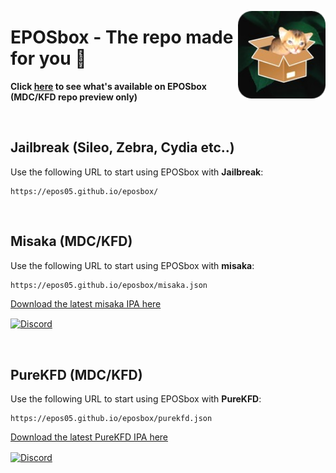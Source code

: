 <p align="right">
  <img align="right" height="140" src="https://raw.githubusercontent.com/EPOS05/eposbox/main/assets/repo/github.png" alt="EPOSbox Logo" style="float: right; border-radius: 10px;"/>
</p>

<h1 align="left">EPOSbox - The repo made for you 🍃</h1>

<p align="left">
  <strong>Click <a href="https://lrdsnow.github.io/lrdsnow/purekfd/pkgviewer.html?repourl=https://epos05.github.io/eposbox/purekfd.json">here</a> to see what's available on EPOSbox (MDC/KFD repo preview only)</strong>
</p>

<br>

## Jailbreak (Sileo, Zebra, Cydia etc..)
Use the following URL to start using EPOSbox with **Jailbreak**:

```
https://epos05.github.io/eposbox/
```

<br>

## Misaka (MDC/KFD)
Use the following URL to start using EPOSbox with **misaka**:

```
https://epos05.github.io/eposbox/misaka.json
```

[Download the latest misaka IPA here](https://github.com/straight-tamago/misaka/releases/latest)

<a href='https://discord.gg/KSExeZVAGX'><img align='center' alt='Discord' src='https://img.shields.io/discord/1156843198799421490?color=36309d&label=DISCORD&logo=discord&logoColor=white&style=for-the-badge'></a>

<br>

## PureKFD (MDC/KFD)
Use the following URL to start using EPOSbox with **PureKFD**:

```
https://epos05.github.io/eposbox/purekfd.json
```

[Download the latest PureKFD IPA here](https://github.com/Lrdsnow/PureKFD/releases/latest)

<a href='https://discord.gg/hEua3xmgCp'><img align='center' alt='Discord' src='https://img.shields.io/discord/1140456506119176224?color=36309d&label=DISCORD&logo=discord&logoColor=white&style=for-the-badge'></a>
